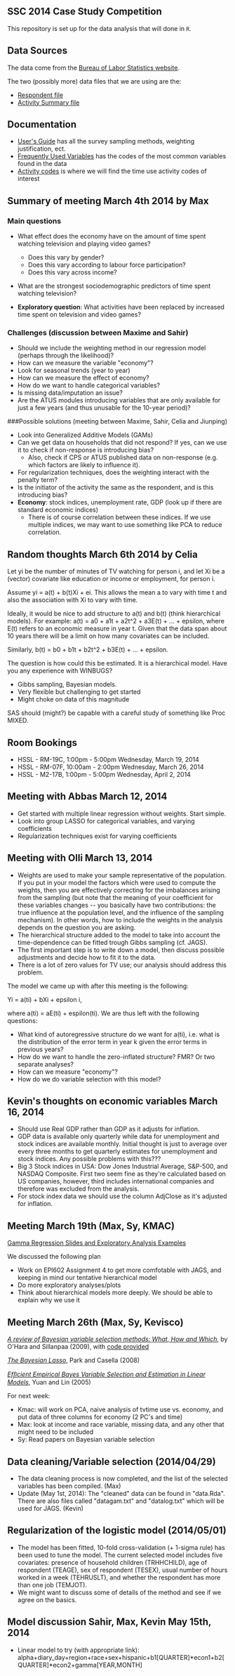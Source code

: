 SSC 2014 Case Study Competition
-------------------

This repository is set up for the data analysis that will done in `R`. 


Data Sources
-------------------

The data come from the [Bureau of Labor Statistics website](http://www.bls.gov/tus/datafiles_0312.htm). 

The two (possibly more) data files that we are using are the:

* [Respondent file](http://www.bls.gov/tus/special.requests/atusresp_0312.zip)
* [Activity Summary file](http://www.bls.gov/tus/special.requests/atussum_0312.zip)


Documentation
------------------

* [User's Guide](http://www.bls.gov/tus/atususersguide.pdf) has all the survey sampling methods, weighting justification, ect.
* [Frequently Used Variables](http://www.bls.gov/tus/freqvariables.pdf) has the codes of the most common variables found in the data
* [Activity codes](http://www.bls.gov/tus/lexiconnoex0312.pdf) is where we will find the time use activity codes of interest


Summary of meeting March 4th 2014 by Max
-------------------

### Main questions
* What effect does the economy have on the amount of time spent watching television and playing video games?
	* Does this vary by gender?
	* Does this vary according to labour force participation?
	* Does this vary across income?
	
* What are the strongest sociodemographic predictors of time spent watching television?
* **Exploratory question**: What activities have been replaced by increased time spent on television and video games?


### Challenges (discussion between Maxime and Sahir)
* Should we include the weighting method in our regression model (perhaps through the likelihood)?
* How can we measure the variable "economy"?
* Look for seasonal trends (year to year)
* How can we measure the effect of economy?
* How do we want to handle categorical variables?
* Is missing data/imputation an issue?
* Are the ATUS modules introducing variables that are only available for just a few years (and thus unusable for the 10-year period)?


###Possible solutions (meeting between Maxime, Sahir, Celia and Jiunping)
* Look into Generalized Additive Models (GAMs)
* Can we get data on households that did not respond? If yes, can we use it to check if non-response is introducing bias?
  * Also, check if CPS or ATUS published data on non-response (e.g. which factors are likely to influence it).
* For regularization techniques, does the weighting interact with the penalty term?
* Is the initiator of the activity the same as the respondent, and is this introducing bias?
* **Economy**: stock indices, unemployment rate, GDP (look up if there are standard economic indices)
  * There is of course correlation between these indices. If we use multiple indices, we may want to use something like PCA to reduce correlation.
	

Random thoughts March 6th 2014 by Celia
-------------------

Let yi be the number of minutes of TV watching for person i, and let Xi be a (vector) covariate like education or income or employment, for person i.

Assume yi = a(t) + b(t)Xi + ei. This allows the mean a to vary with time t and also the association with Xi to vary with time.

Ideally, it would be nice to add structure to a(t) and b(t) (think hierarchical models). For example: 
a(t) = a0 + a1t + a2t^2 + a3E(t) + ... + epsilon, where E(t) refers to an economic measure in year t. Given that the data span about 10 years there will be a limit on how many covariates can be included.

Similarly, b(t) = b0 + b1t + b2t^2 + b3E(t) + ... + epsilon. 

The question is how could this be estimated. It is a hierarchical model. Have you any experience with WINBUGS?
* Gibbs sampling, Bayesian models.
* Very flexible but challenging to get started
* Might choke on data of this magnitude

SAS should (might?) be capable with a careful study of something like Proc MIXED.


Room Bookings
----------------------------------

* HSSL - RM-19C, 1:00pm - 5:00pm Wednesday, March 19, 2014
* HSSL - RM-07F, 10:00am - 2:00pm Wednesday, March 26, 2014
* HSSL - M2-17B, 1:00pm - 5:00pm Wednesday, April 2, 2014


Meeting with Abbas March 12, 2014
----------------------------------

* Get started with multiple linear regression without weights. Start simple.
* Look into group LASSO for categorical variables, and varying coefficients
* Regularization techniques exist for varying coefficients


Meeting with Olli March 13, 2014
----------------------------------

* Weights are used to make your sample representative of the population. If you put in your model the factors which were used to compute the weights, then you are effectively correcting for the imbalances arising from the sampling (but note that the meaning of your coefficient for these variables changes -- you basically have two contributions: the true influence at the population level, and the influence of the sampling mechanism). In other words, how to include the weights in the analysis depends on the question you are asking.
* The hierarchical structure added to the model to take into account the time-dependence can be fitted trough Gibbs sampling (cf. JAGS).
* The first important step is to write down a model, then discuss possible adjustments and decide how to fit it to the data.
* There is a lot of zero values for TV use; our analysis should address this problem.

The model we came up with after this meeting is the following:

Yi = a(ti) + bXi + epsilon i,

where a(ti) = aE(ti) + espilon(ti).
We are thus left with the following questions:
* What kind of autoregressive structure do we want for a(ti), i.e. what is the distribution of the error term in year k given the error terms in previous years?
* How do we want to handle the zero-inflated structure? FMR? Or two separate analyses?
* How can we measure "economy"?
* How do we do variable selection with this model?


Kevin's thoughts on economic variables March 16, 2014
----------------------------------

* Should use Real GDP rather than GDP as it adjusts for inflation.
* GDP data is available only quarterly while data for unemployment and stock indices are available monthly.  Initial thought is just to average over every three months to get quarterly estimates for unemployment and stock indices.  Any possible problems with this???
* Big 3 Stock indices in USA: Dow Jones Industrial Average, S&P-500, and NASDAQ Composite.  First two seem fine as they're calculated based on US companies, however, third includes international companies and therefore was excluded from the analysis.
* For stock index data we should use the column AdjClose as it's adjusted for inflation.


Meeting March 19th (Max, Sy, KMAC)
---------------------------------

[Gamma Regression Slides and Exploratory Analysis Examples](https://www-m4.ma.tum.de/fileadmin/w00bdb/www/czado/lec8.pdf)

We discussed the following plan
* Work on EPI602 Assignment 4 to get more comfotable with JAGS, and keeping in mind our tentative hierarchical model
* Do more exploratory analyses/plots
* Think about hierarchical models more deeply. We should be able to explain why we use it


Meeting March 26th (Max, Sy, Kevisco)
---------------------------------

[*A review of Bayesian variable selection methods: What, How and Which*](http://www.evolvedmicrobe.com/Literature/2009_Review%20of%20Bayesian%20Variable%20selection%20methods.pdf), by O'Hara and Sillanpaa (2009), with [code provided](http://ba.stat.cmu.edu/journal/2009/vol04/issue01/ohara/supplement.html)

[*The Bayesian Lasso*](http://www.stat.ufl.edu/archived/casella/Papers/Lasso.pdf), Park and Casella (2008)

[*Efﬁcient Empirical Bayes Variable Selection and Estimation in Linear Models*](http://pages.stat.wisc.edu/~myuan/papers/lasso.final.pdf), Yuan and Lin (2005)

For next week:
* Kmac: will work on PCA, naive analysis of tvtime use vs. economy, and put data of three columns for economy (2 PC's and time)
* Max: look at income and race variable, missing data, and any other that might need to be included
* Sy: Read papers on Bayesian variable selection

Data cleaning/Variable selection (2014/04/29)
---------------------------------

* The data cleaning process is now completed, and the list of the selected variables has been compiled. (Max)
* Update (May 1st, 2014): The "cleaned" data can be found in "data.Rda".  There are also files called "datagam.txt" and "datalog.txt" which will be used for JAGS. (Kevin) 

Regularization of the logistic model (2014/05/01)
---------------------------------

* The model has been fitted, 10-fold cross-validation (+ 1-sigma rule) has been used to tune the model. The current selected model includes five covariates: presence of household children (TRHHCHILD), age of respondent (TEAGE), sex of respondent (TESEX), usual number of hours worked in a week (TEHRUSLT), and whether the respondent has more than one job (TEMJOT).
* We might want to discuss some of details of the method and see if we agree on the basics.

Model discussion Sahir, Max, Kevin May 15th, 2014
---------------------------------

* Linear model to try (with appropriate link): alpha+diary_day+region+race+sex+hispanic+b1[QUARTER]\*econ1+b2[QUARTER]\*econ2+gamma[YEAR,MONTH]

